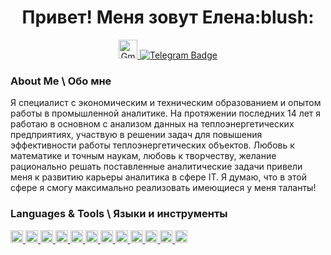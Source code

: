 <div id="header" align="center">
    <h1>Привет! Меня зовут Елена:blush:</h1>

<div id="socials" align="center">
<a href="mailto:elenavinogradova704@gmail.com">
<img src="https://img.shields.io/badge/Gmail-D14836?style=for-the-badge&logo=gmail&logoColor=white" title="Email" alt="Gmail" height="30"/>
</a>
<a href="https://t.me/S1lencena">
<img src="https://img.shields.io/badge/Telegram-2CA5E0?style=for-the-badge&logo=telegram&logoColor=white" alt="Telegram Badge"/>
</a>

<div align="left">

### About Me \ Обо мне
Я специалист с экономическим и техническим образованием и опытом работы в промышленной аналитике. 
На протяжении последних 14 лет я работаю в основном с анализом данных на теплоэнергетических предприятиях, участвую в решении задач для повышения эффективности работы теплоэнергетических объектов.
Любовь к математике и точным наукам, любовь к творчеству, желание рационально решать поставленные аналитические задачи привели меня к развитию карьеры аналитика в сфере IT. 
Я думаю, что в этой сфере я смогу максимально реализовать имеющиеся у меня таланты!

### Languages & Tools \ Языки и инструменты
<div>
<a href="https://github.com/S1lencena">
<img src="https://img.shields.io/badge/Python-3776AB?logo=python&style=square&logoColor=white" title="Python" alt="Python" height="20"/>
</a>
<a href="https://pandas.pydata.org/">
<img src="https://img.shields.io/badge/Pandas-150458?logo=pandas&style=square" title="Pandas" alt="Pandas" height="20"/>
</a>
<a href="https://jupyter.org/">
<img src="https://img.shields.io/badge/Jupyter%20-F37626?logo=jupyter&style=square&logoColor=white" title="Jupyter Notebook" alt="Jupyter Notebook" height="20"/>
</a>
<a href="https://numpy.org/">
<img src="https://img.shields.io/badge/Numpy-013243?logo=numpy&style=square" title="Numpy" alt="Numpy" height="20"/>
</a>
<a href="https://scipy.org/">
<img src="https://img.shields.io/badge/SciPy-654FF0?logo=scipy&style=square" title="SciPy" alt="SciPy" height="20"/>
</a>
<a href="https://plotly.com/python/">
<img src="https://img.shields.io/badge/Plotly-3F4F75?logo=plotly&style=square" title="Plotly" alt="Plotly" height="20"/>
</a>
<a href="https://www.postgresql.org/">
<img src="https://img.shields.io/badge/PostgreSQL-336791?logo=postgresql&style=square&logoColor=white" title="PostgreSQL" alt="PostgreSQL" height="20"/>
</a>
<a href="https://clickhouse.com//">
<img src="https://img.shields.io/badge/ClickHouse-FFA500?logo=clickhouse&style=square" title="ClickHouse" alt="ClickHouse" height="20"/>
</a>
<a href="https://public.tableau.com">
<img src="https://img.shields.io/badge/Tableau-3776AB?logo=Tableau&style=flat" title="Tableau" alt="Tableau" height="20"/>
</a>
<a href="https://redash.io/">
<img src="https://img.shields.io/badge/Redash-FF6B4A?logo=redash&style=square&logoColor=white&color=FF6B4A" title="Redash" alt="Redash" height="20"/>
</a>
<a href="https://airflow.apache.org/">
<img src="https://img.shields.io/badge/Airflow-1DA1F2?logo=apache-airflow&style=square" title="Airflow" alt="Airflow" height="20"/>
</a>
<a href="https://git-scm.com/">
<img src="https://img.shields.io/badge/Git-F05032?logo=git&style=square&logoColor=white" title="Git" alt="Git" height="20"/>

</div>
